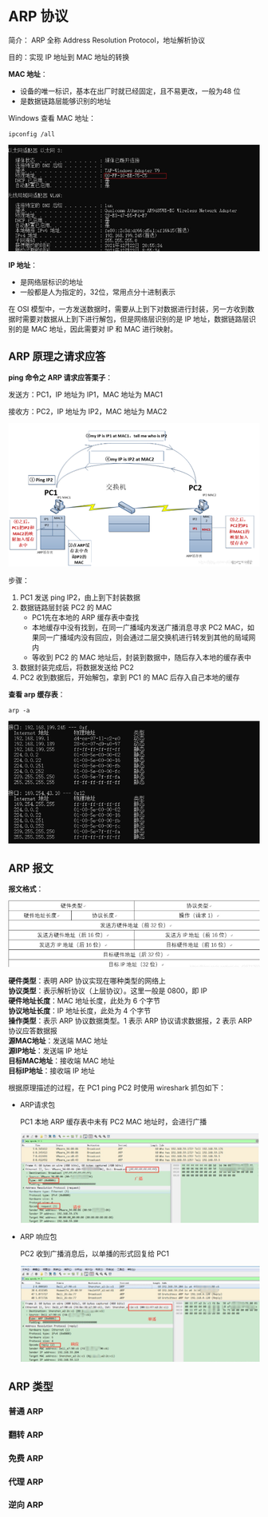 # ARP 协议

简介： ARP 全称 Address Resolution Protocol，地址解析协议

目的：实现 IP 地址到 MAC 地址的转换

**MAC 地址**：

+ 设备的唯一标识，基本在出厂时就已经固定，且不易更改，一般为48 位
+ 是数据链路层能够识别的地址

Windows 查看 MAC 地址：

```
ipconfig /all
```



![mac](./images/mac.jpg)

**IP 地址**：

+ 是网络层标识的地址
+ 一般都是人为指定的，32位，常用点分十进制表示

在 OSI 模型中，一方发送数据时，需要从上到下对数据进行封装，另一方收到数据时需要对数据从上到下进行解包，但是网络层识别的是 IP 地址，数据链路层识别的是 MAC 地址，因此需要对 IP 和 MAC 进行映射。

## ARP 原理之请求应答

**ping 命令之 ARP 请求应答栗子**：

发送方：PC1，IP 地址为 IP1，MAC 地址为 MAC1

接收方：PC2，IP 地址为 IP2，MAC 地址为 MAC2

![arp](../network/images/ARP.png)

步骤：

1. PC1 发送 ping IP2，由上到下封装数据
2. 数据链路层封装 PC2 的 MAC 
   + PC1先在本地的 ARP 缓存表中查找
   + 本地缓存中没有找到，在同一广播域内发送广播消息寻求 PC2 MAC，如果同一广播域内没有回应，则会通过二层交换机进行转发到其他的局域网内
   + 等收到 PC2 的 MAC 地址后，封装到数据中，随后存入本地的缓存表中
3. 数据封装完成后，将数据发送给 PC2 
4. PC2 收到数据后，开始解包，拿到 PC1 的 MAC 后存入自己本地的缓存

**查看 arp 缓存表**：

```
arp -a
```

![arp](./images/ARP.jpg)

## ARP 报文

**报文格式**：

![报文格式](./images/arp报文格式.jpg)

**硬件类型**：表明 ARP 协议实现在哪种类型的网络上  
**协议类型**：表示解析协议（上层协议）。这里一般是 0800，即 IP  
**硬件地址长度**：MAC 地址长度，此处为 6 个字节  
**协议地址长度**：IP 地址长度，此处为 4 个字节  
**操作类型**：表示 ARP 协议数据类型。1 表示 ARP 协议请求数据报，2 表示 ARP 协议应答数据报  
**源MAC地址**：发送端 MAC 地址  
**源IP地址**：发送端 IP 地址  
**目标MAC地址**：接收端 MAC 地址  
**目标IP地址**：接收端 IP 地址   

根据原理描述的过程，在 PC1 ping PC2 时使用 wireshark 抓包如下：

+ ARP请求包

  PC1 本地 ARP 缓存表中未有 PC2 MAC 地址时，会进行广播

  ![请求](./images/arp请求包.jpg)

+ ARP 响应包

  PC2 收到广播消息后，以单播的形式回复给 PC1

  ![响应](./images/arp响应包.jpg)

## ARP 类型

### 普通 ARP

### 翻转 ARP

### 免费 ARP

### 代理 ARP

### 逆向 ARP



